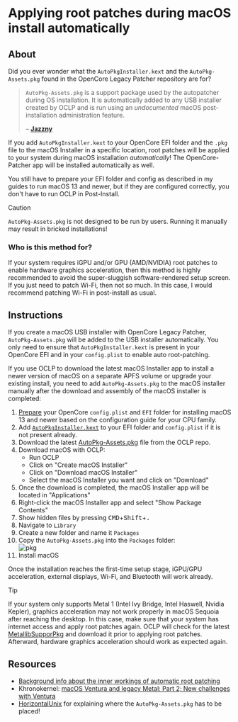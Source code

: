 # Applying root patches during macOS install automatically 

## About

Did you ever wonder what the `AutoPkgInstaller.kext` and the `AutoPkg-Assets.pkg` found in the OpenCore Legacy Patcher repository are for?

> `AutoPkg-Assets.pkg` is a support package used by the autopatcher during OS installation. It is automatically added to any USB installer created by OCLP and is run using an *undocumented* macOS post-installation administration feature.
> 
> – [**Jazzny**](https://forums.macrumors.com/threads/macos-12-monterey-on-unsupported-macs-thread.2299557/page-283?post=31315624#post-31315624)

If you add `AutoPkgInstaller.kext` to your OpenCore EFI folder and the `.pkg` file to the macOS Installer in a specific location, root patches will be applied to your system during macOS installation *automatically*! The OpenCore-Patcher app will be installed automatically as well.

You still have to prepare your EFI folder and config as described in my guides to run macOS 13 and newer, but if they are configured correctly, you don't have to run OCLP in Post-Install.

> [!CAUTION]
> 
> `AutoPkg-Assets.pkg` is not designed to be run by users. Running it manually may result in bricked installations!

### Who is this method for?

If your system requires iGPU and/or GPU (AMD/NVIDIA) root patches to enable hardware graphics acceleration, then this method is highly recommended to avoid the super-sluggish software-rendered setup screen. If you just need to patch Wi-Fi, then not so much. In this case, I would recommend patching Wi-Fi in post-install as usual.

## Instructions
If you create a macOS USB installer with OpenCore Legacy Patcher, `AutoPkg-Assets.pkg` will be added to the USB installer automatically. You only need to ensure that `AutoPkgInstaller.kext` is present in your OpenCore EFI and in your `config.plist` to enable auto root-patching.

If you use OCLP to download the latest macOS Installer app to install a newer version of macOS on a separate APFS volume or upgrade your existing install, you need to add `AutoPkg-Assets.pkg` to the macOS installer manually after the download and assembly of the macOS installer is completed:

1. [Prepare](https://github.com/5T33Z0/OC-Little-Translated/tree/main/14_OCLP_Wintel#configuration-guides) your OpenCore `config.plist` and `EFI` folder for installing macOS 13 and newer based on the configuration guide for your CPU family.
2. Add [`AutoPkgInstaller.kext`](https://github.com/dortania/OpenCore-Legacy-Patcher/tree/main/payloads/Kexts/Acidanthera) to your EFI folder and `config.plist` if it is not present already.
3. Download the latest [AutoPkg-Assets.pkg](https://github.com/dortania/OpenCore-Legacy-Patcher/releases) file from the OCLP repo.
4. Download macOS with OCLP:
   - Run OCLP
   - Click on "Create macOS Installer"
   - Click on "Download macOS Installer" 
   - Select the macOS Installer you want and click on "Download"
5. Once the download is completed, the macOS Installer app will be located in "Applications"
6. Right-click the macOS Installer app and select "Show Package Contents"
7. Show hidden files by pressing <kbd>CMD</kbd>+<kbd>Shift</kbd>+<kbd>.</kbd>
8. Navigate to `Library`
9. Create a new folder and name it `Packages`
10. Copy the `AutoPkg-Assets.pkg` into the `Packages` folder:<br>![pkg](https://github.com/user-attachments/assets/fa8ceb1d-2faa-42cb-9695-c2b23314fde0)
11. Install macOS

Once the installation reaches the first-time setup stage, iGPU/GPU acceleration, external displays, Wi-Fi, and Bluetooth will work already.

> [!TIP]
>
> If your system only supports Metal 1 (Intel Ivy Bridge, Intel Haswell, Nvidia Kepler), graphics acceleration may not work properly in macOS Sequoia after reaching the desktop. In this case, make sure that your system has internet access and apply root patches again. OCLP will check for the latest [MetallibSupporPkg](https://github.com/dortania/MetallibSupportPkg) and download it prior to applying root patches. Afterward, hardware graphics acceleration should work as expected again.

## Resources
- [Background info about the inner workings of automatic root patching](https://github.com/dortania/OpenCore-Legacy-Patcher/pull/986)
- Khronokernel: [macOS Ventura and legacy Metal: Part 2; New challenges with Ventura](https://khronokernel.com/macos/2022/11/01/LEGACY-METAL-PART-2.html)
- [HorizontalUnix](https://github.com/HorizonUnix/PatchSonomaWiFiOnTheFly) for explaining where the `AutoPkg-Assets.pkg` has to be placed!
